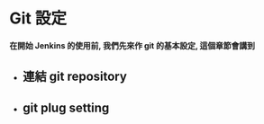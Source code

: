 Git 設定
====

#### 在開始 Jenkins 的使用前, 我們先來作 git 的基本設定, 這個章節會講到

* ## 連結 git repository
* ## git plug setting